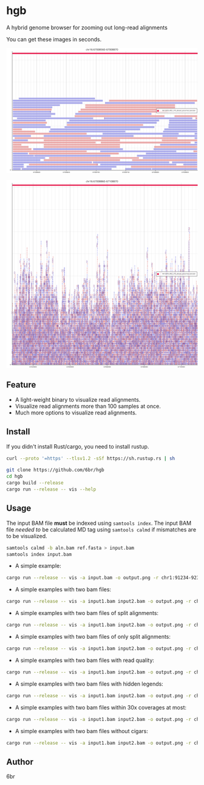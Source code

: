 # hgb

A hybrid genome browser for zooming out long-read alignments

You can get these images in seconds.

![alignments](fig/alignments.png)

![large](fig/large.png)

## Feature

* A light-weight binary to visualize read alignments.
* Visualize read alignments more than 100 samples at once.
* Much more options to visualize read alignments.

## Install

If you didn't install Rust/cargo, you need to install rustup.

```bash
curl --proto '=https' --tlsv1.2 -sSf https://sh.rustup.rs | sh
```

```bash
git clone https://github.com/6br/hgb
cd hgb
cargo build --release
cargo run --release -- vis --help
```

## Usage

The input BAM file **must** be indexed using `samtools index`. The input BAM file *needed to* be calculated MD tag using `samtools calmd` if mismatches are to be visualized.

```bash
samtools calmd -b aln.bam ref.fasta > input.bam
samtools index input.bam
```

* A simple example:

```bash
cargo run --release -- vis -a input.bam -o output.png -r chr1:91234-92334
```

* A simple examples with two bam files:

```bash
cargo run --release -- vis -a input1.bam input2.bam -o output.png -r chr1:91234-92334
```

* A simple examples with two bam files of split alignments:

```bash
cargo run --release -- vis -a input1.bam input2.bam -o output.png -r chr1:91234-92334 -s
```

* A simple examples with two bam files of only split alignments:

```bash
cargo run --release -- vis -a input1.bam input2.bam -o output.png -r chr1:91234-92334 -s -u
```

* A simple examples with two bam files with read quality:

```bash
cargo run --release -- vis -a input1.bam input2.bam -o output.png -r chr1:91234-92334 -q
```

* A simple examples with two bam files with hidden legends:

```bash
cargo run --release -- vis -a input1.bam input2.bam -o output.png -r chr1:91234-92334 -l
```

* A simple examples with two bam files within 30x coverages at most:

```bash
cargo run --release -- vis -a input1.bam input2.bam -o output.png -r chr1:91234-92334 -m 30
```

* A simple examples with two bam files without cigars:

```bash
cargo run --release -- vis -a input1.bam input2.bam -o output.png -r chr1:91234-92334 -n -I
```

## Author

6br

